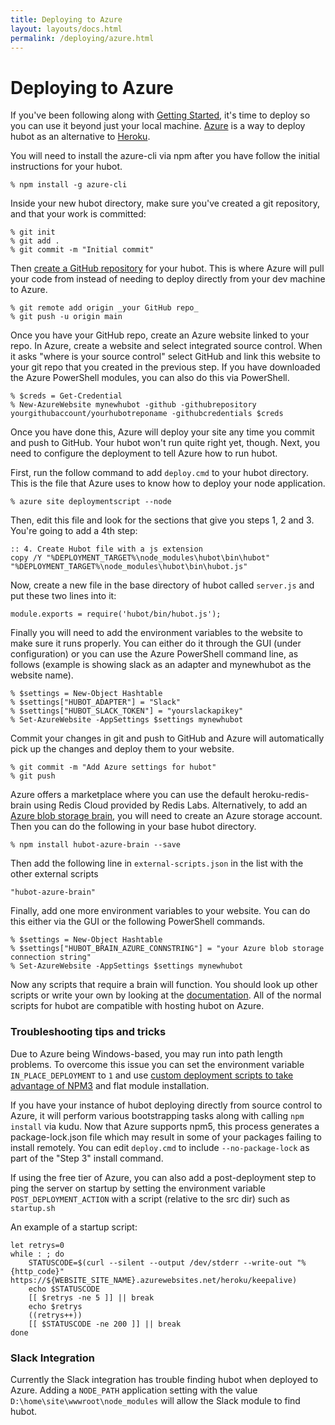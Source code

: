 ```yaml
---
title: Deploying to Azure
layout: layouts/docs.html
permalink: /deploying/azure.html
---
```


# Deploying to Azure

If you've been following along with [Getting Started](../index.html), it's time to deploy so you can use it beyond just your local machine.
[Azure](http://azure.microsoft.com/) is a way to deploy hubot as an alternative to [Heroku](heroku.html).

You will need to install the azure-cli via npm after you have follow the initial instructions for your hubot.

    % npm install -g azure-cli

Inside your new hubot directory, make sure you've created a git repository, and that your work is committed:

    % git init
    % git add .
    % git commit -m "Initial commit"

Then [create a GitHub repository](https://help.github.com/articles/create-a-repo/) for your hubot. This is where Azure will pull your code from instead of needing to deploy directly from your dev machine to Azure.

    % git remote add origin _your GitHub repo_
    % git push -u origin main

Once you have your GitHub repo, create an Azure website linked to your repo. In Azure, create a website and select integrated source control. When it asks "where is your source control" select GitHub and link this website to your git repo that you created in the previous step. If you have downloaded the Azure PowerShell modules, you can also do this via PowerShell.

    % $creds = Get-Credential
    % New-AzureWebsite mynewhubot -github -githubrepository yourgithubaccount/yourhubotreponame -githubcredentials $creds

Once you have done this, Azure will deploy your site any time you commit and push to GitHub. Your hubot won't run quite right yet, though. Next, you need to configure the deployment to tell Azure how to run hubot.

First, run the follow command to add `deploy.cmd` to your hubot directory. This is the file that Azure uses to know how to deploy your node application.

    % azure site deploymentscript --node

Then, edit this file and look for the sections that give you steps 1, 2 and 3. You're going to add a 4th step:

    :: 4. Create Hubot file with a js extension
    copy /Y "%DEPLOYMENT_TARGET%\node_modules\hubot\bin\hubot" "%DEPLOYMENT_TARGET%\node_modules\hubot\bin\hubot.js"

Now, create a new file in the base directory of hubot called `server.js` and put these two lines into it:

    module.exports = require('hubot/bin/hubot.js');

Finally you will need to add the environment variables to the website to make sure it runs properly. You can either do it through the GUI (under configuration) or you can use the Azure PowerShell command line, as follows (example is showing slack as an adapter and mynewhubot as the website name).

    % $settings = New-Object Hashtable
    % $settings["HUBOT_ADAPTER"] = "Slack"
    % $settings["HUBOT_SLACK_TOKEN"] = "yourslackapikey"
    % Set-AzureWebsite -AppSettings $settings mynewhubot

Commit your changes in git and push to GitHub and Azure will automatically pick up the changes and deploy them to your website.

    % git commit -m "Add Azure settings for hubot"
    % git push

Azure offers a marketplace where you can use the default heroku-redis-brain using Redis Cloud provided by Redis Labs. Alternatively, to add an [Azure blob storage brain](https://github.com/coryallegory/hubot-azure-brain), you will need to create an Azure storage account. Then you can do the following in your base hubot directory.

    % npm install hubot-azure-brain --save

Then add the following line in `external-scripts.json` in the list with the other external scripts

    "hubot-azure-brain"

Finally, add one more environment variables to your website. You can do this either via the GUI or the following PowerShell commands.

    % $settings = New-Object Hashtable
    % $settings["HUBOT_BRAIN_AZURE_CONNSTRING"] = "your Azure blob storage connection string"
    % Set-AzureWebsite -AppSettings $settings mynewhubot

Now any scripts that require a brain will function. You should look up other scripts or write your own by looking at the [documentation](../scripting.html). All of the normal scripts for hubot are compatible with hosting hubot on Azure.

### Troubleshooting tips and tricks

Due to Azure being Windows-based, you may run into path length problems. To overcome this issue you can set the environment variable `IN_PLACE_DEPLOYMENT` to `1` and use [custom deployment scripts to take advantage of NPM3](https://github.com/felixrieseberg/azure-npm3) and flat module installation.

If you have your instance of hubot deploying directly from source control to Azure, it will perform various bootstrapping tasks along with calling `npm install` via kudu. Now that Azure supports npm5, this process generates a package-lock.json file which may result in some of your packages failing to install remotely. You can edit `deploy.cmd` to include `--no-package-lock` as part of the "Step 3" install command.

If using the free tier of Azure, you can also add a post-deployment step to ping the server on startup by setting the environment variable `POST_DEPLOYMENT_ACTION` with a script (relative to the src dir) such as `startup.sh`

An example of a startup script:

```
let retrys=0
while : ; do
    STATUSCODE=$(curl --silent --output /dev/stderr --write-out "%{http_code}" https://${WEBSITE_SITE_NAME}.azurewebsites.net/heroku/keepalive)
    echo $STATUSCODE
    [[ $retrys -ne 5 ]] || break
    echo $retrys
    ((retrys++))
    [[ $STATUSCODE -ne 200 ]] || break
done
```

### Slack Integration
Currently the Slack integration has trouble finding hubot when deployed to Azure. Adding a `NODE_PATH` application setting with the value `D:\home\site\wwwroot\node_modules` will allow the Slack module to find hubot.
